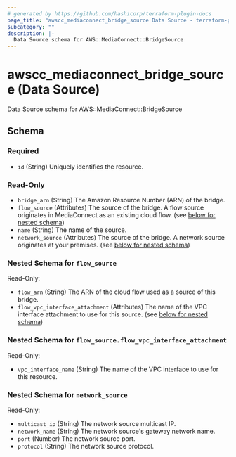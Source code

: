 ```yaml
---
# generated by https://github.com/hashicorp/terraform-plugin-docs
page_title: "awscc_mediaconnect_bridge_source Data Source - terraform-provider-awscc"
subcategory: ""
description: |-
  Data Source schema for AWS::MediaConnect::BridgeSource
---
```


# awscc_mediaconnect_bridge_source (Data Source)

Data Source schema for AWS::MediaConnect::BridgeSource



<!-- schema generated by tfplugindocs -->
## Schema

### Required

- `id` (String) Uniquely identifies the resource.

### Read-Only

- `bridge_arn` (String) The Amazon Resource Number (ARN) of the bridge.
- `flow_source` (Attributes) The source of the bridge. A flow source originates in MediaConnect as an existing cloud flow. (see [below for nested schema](#nestedatt--flow_source))
- `name` (String) The name of the source.
- `network_source` (Attributes) The source of the bridge. A network source originates at your premises. (see [below for nested schema](#nestedatt--network_source))

<a id="nestedatt--flow_source"></a>
### Nested Schema for `flow_source`

Read-Only:

- `flow_arn` (String) The ARN of the cloud flow used as a source of this bridge.
- `flow_vpc_interface_attachment` (Attributes) The name of the VPC interface attachment to use for this source. (see [below for nested schema](#nestedatt--flow_source--flow_vpc_interface_attachment))

<a id="nestedatt--flow_source--flow_vpc_interface_attachment"></a>
### Nested Schema for `flow_source.flow_vpc_interface_attachment`

Read-Only:

- `vpc_interface_name` (String) The name of the VPC interface to use for this resource.



<a id="nestedatt--network_source"></a>
### Nested Schema for `network_source`

Read-Only:

- `multicast_ip` (String) The network source multicast IP.
- `network_name` (String) The network source's gateway network name.
- `port` (Number) The network source port.
- `protocol` (String) The network source protocol.


